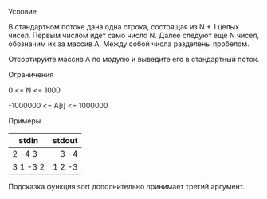 ﻿Условие

В стандартном потоке дана одна строка, состоящая из N + 1 целых чисел. Первым числом идёт само число N. Далее следуют ещё N чисел, обозначим их за массив A. Между собой числа разделены пробелом.

Отсортируйте массив А по модулю и выведите его в стандартный поток.

Ограничения

0 <= N <= 1000

-1000000 <= A[i] <= 1000000

Примеры

| stdin| stdout |
|----------|-----------:|
| 2 -4 3| 3 -4 |
| 3 1 -3 2 | 1 2 -3|

Подсказка
функция sort дополнительно принимает третий аргумент.

